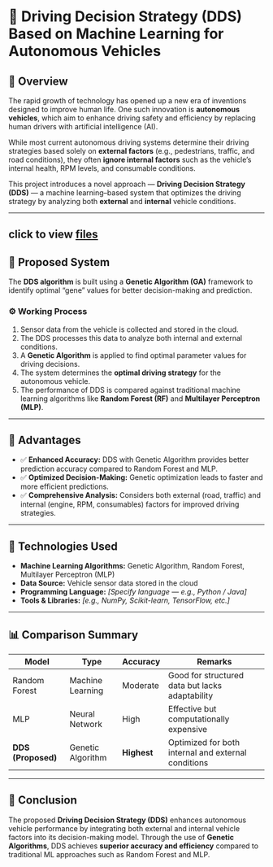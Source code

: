 # 🚗 Driving Decision Strategy (DDS) Based on Machine Learning for Autonomous Vehicles

## 📖 Overview

The rapid growth of technology has opened up a new era of inventions designed to improve human life. One such innovation is **autonomous vehicles**, which aim to enhance driving safety and efficiency by replacing human drivers with artificial intelligence (AI).

While most current autonomous driving systems determine their driving strategies based solely on **external factors** (e.g., pedestrians, traffic, and road conditions), they often **ignore internal factors** such as the vehicle’s internal health, RPM levels, and consumable conditions.

This project introduces a novel approach — **Driving Decision Strategy (DDS)** — a machine learning–based system that optimizes the driving strategy by analyzing both **external** and **internal** vehicle conditions.

---
click to view [files](https://github.com/Udaykira14/DDS-using-Machine-Learning)
---

## 🧠 Proposed System

The **DDS algorithm** is built using a **Genetic Algorithm (GA)** framework to identify optimal “gene” values for better decision-making and prediction.

### ⚙️ Working Process

1. Sensor data from the vehicle is collected and stored in the cloud.
2. The DDS processes this data to analyze both internal and external conditions.
3. A **Genetic Algorithm** is applied to find optimal parameter values for driving decisions.
4. The system determines the **optimal driving strategy** for the autonomous vehicle.
5. The performance of DDS is compared against traditional machine learning algorithms like **Random Forest (RF)** and **Multilayer Perceptron (MLP)**.

---

## 🚀 Advantages

* ✅ **Enhanced Accuracy:** DDS with Genetic Algorithm provides better prediction accuracy compared to Random Forest and MLP.
* ✅ **Optimized Decision-Making:** Genetic optimization leads to faster and more efficient predictions.
* ✅ **Comprehensive Analysis:** Considers both external (road, traffic) and internal (engine, RPM, consumables) factors for improved driving strategies.

---

## 🧩 Technologies Used

* **Machine Learning Algorithms:** Genetic Algorithm, Random Forest, Multilayer Perceptron (MLP)
* **Data Source:** Vehicle sensor data stored in the cloud
* **Programming Language:** *[Specify language — e.g., Python / Java]*
* **Tools & Libraries:** *[e.g., NumPy, Scikit-learn, TensorFlow, etc.]*

---

## 📊 Comparison Summary

| Model              | Type              | Accuracy    | Remarks                                             |
| ------------------ | ----------------- | ----------- | --------------------------------------------------- |
| Random Forest      | Machine Learning  | Moderate    | Good for structured data but lacks adaptability     |
| MLP                | Neural Network    | High        | Effective but computationally expensive             |
| **DDS (Proposed)** | Genetic Algorithm | **Highest** | Optimized for both internal and external conditions |

---

## 🏁 Conclusion

The proposed **Driving Decision Strategy (DDS)** enhances autonomous vehicle performance by integrating both external and internal vehicle factors into its decision-making model. Through the use of **Genetic Algorithms**, DDS achieves **superior accuracy and efficiency** compared to traditional ML approaches such as Random Forest and MLP.